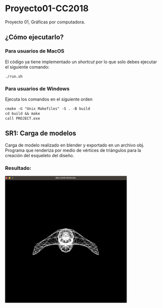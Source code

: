 # Proyecto01-CC2018
Proyecto 01, Gráficas por computadora.

## ¿Cómo ejecutarlo?
### Para usuarios de MacOS
El código ya tiene implementado un _shortcut_ por lo que solo debes ejecutar el siguiente comando:
```
./run.sh
```

### Para usuarios de Windows
Ejecuta los comandos en el siguiente orden
```
cmake -G "Unix Makefiles" -S . -B build
cd build && make
call PROJECT.exe
```

## SR1: Carga de modelos
Carga de modelo realizado en blender y exportado en un archivo obj. Programa que renderiza por medio de vértices de triángulos para la creación del esqueleto del diseño.

### Resultado:
<img src="SR1.png" alt="pic" width="400">